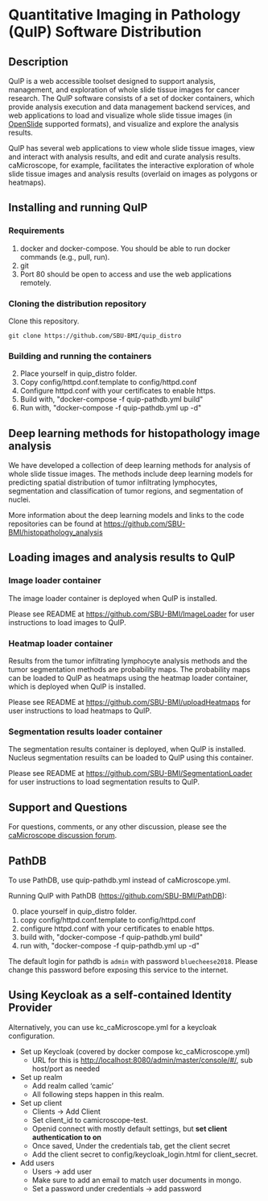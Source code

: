 # Quantitative Imaging in Pathology (QuIP) Software Distribution

## Description

QuIP is a web accessible toolset designed to support analysis, management, and exploration of whole slide tissue images for cancer research.
The QuIP software consists of a set of docker containers, which provide analysis execution and data management backend services, and web
applications to load and visualize whole slide tissue images (in [OpenSlide](http://openslide.org) supported formats), and visualize and
explore the analysis results.

QuIP has several web applications to view whole slide tissue images, view and interact with analysis results, and edit and curate analysis
results. caMicroscope, for example, facilitates the interactive exploration of whole slide tissue images and analysis results (overlaid
on images as polygons or heatmaps).

## Installing and running QuIP

### Requirements

1. docker and docker-compose. You should be able to run docker commands (e.g., pull, run).
2. git
3. Port 80 should be open to access and use the web applications remotely.

### Cloning the distribution repository

Clone this repository.

    git clone https://github.com/SBU-BMI/quip_distro

### Building and running the containers

2) Place yourself in quip\_distro folder.<br>
3) Copy config/httpd.conf.template to config/httpd.conf<br>
4) Configure httpd.conf with your certificates to enable https.<br>
5) Build with, "docker-compose -f quip-pathdb.yml build"<br>
6) Run with, "docker-compose -f quip-pathdb.yml up -d"

## Deep learning methods for histopathology image analysis

We have developed a collection of deep learning methods for analysis of whole slide tissue images. The
methods include deep learning models for predicting spatial distribution of tumor infiltrating lymphocytes,
segmentation and classification of tumor regions, and segmentation of nuclei.

More information about the deep learning models and links to the code repositories
can be found at https://github.com/SBU-BMI/histopathology_analysis

## Loading images and analysis results to QuIP

### Image loader container

The image loader container is deployed when QuIP is installed.

Please see README at https://github.com/SBU-BMI/ImageLoader for user instructions to
load images to QuIP.

### Heatmap loader container

Results from the tumor infiltrating lymphocyte analysis methods and the tumor segmentation methods
are probability maps. The probability maps can be loaded to QuIP as heatmaps using the heatmap loader
container, which is deployed when QuIP is installed.

Please see README at https://github.com/SBU-BMI/uploadHeatmaps for user instructions to load heatmaps
to QuIP.

### Segmentation results loader container

The segmentation results container is deployed, when QuIP is installed. Nucleus segmentation resuilts can be
loaded to QuIP using this container.

Please see README at https://github.com/SBU-BMI/SegmentationLoader for user instructions to load segmentation
results to QuIP.


## Support and Questions
For questions, comments, or any other discussion, please see the [caMicroscope discussion forum](https://github.com/orgs/camicroscope/discussions).

## PathDB

To use PathDB, use quip-pathdb.yml instead of caMicroscope.yml.

Running QuIP with PathDB (https://github.com/SBU-BMI/PathDB):

0) place yourself in quip\_distro folder.<br>
1) copy config/httpd.conf.template to config/httpd.conf<br>
2) configure httpd.conf with your certificates to enable https.<br>
3) build with, "docker-compose -f quip-pathdb.yml build"<br>
4) run with, "docker-compose -f quip-pathdb.yml up -d"

The default login for pathdb is `admin` with password `bluecheese2018`. Please change this password before exposing this service to the internet.

## Using Keycloak as a self-contained Identity Provider
Alternatively, you can use kc_caMicroscope.yml for a keycloak configuration.

* Set up Keycloak (covered by docker compose kc_caMicroscope.yml)
    * URL for this is [http://localhost:8080/admin/master/console/#/](http://localhost:8080/admin/master/console/#/), sub host/port as needed
* Set up realm
    * Add realm called ‘camic’
    * All following steps happen in this realm.
* Set up client
    * Clients -> Add Client
    * Set client_id to camicroscope-test.
    * Openid connect with mostly default settings, but **set client authentication to on**
    * Once saved, Under the credentials tab, get the client secret
    * Add the client secret to config/keycloak_login.html for client_secret.
* Add users
    * Users -> add user
    * Make sure to add an email to match user documents in mongo.
    * Set a password under credentials -> add password
